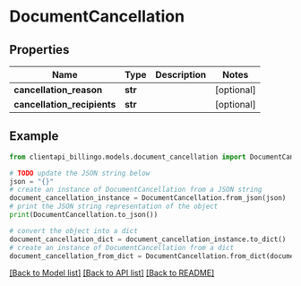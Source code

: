 # DocumentCancellation


## Properties

Name | Type | Description | Notes
------------ | ------------- | ------------- | -------------
**cancellation_reason** | **str** |  | [optional] 
**cancellation_recipients** | **str** |  | [optional] 

## Example

```python
from clientapi_billingo.models.document_cancellation import DocumentCancellation

# TODO update the JSON string below
json = "{}"
# create an instance of DocumentCancellation from a JSON string
document_cancellation_instance = DocumentCancellation.from_json(json)
# print the JSON string representation of the object
print(DocumentCancellation.to_json())

# convert the object into a dict
document_cancellation_dict = document_cancellation_instance.to_dict()
# create an instance of DocumentCancellation from a dict
document_cancellation_from_dict = DocumentCancellation.from_dict(document_cancellation_dict)
```
[[Back to Model list]](../README.md#documentation-for-models) [[Back to API list]](../README.md#documentation-for-api-endpoints) [[Back to README]](../README.md)


